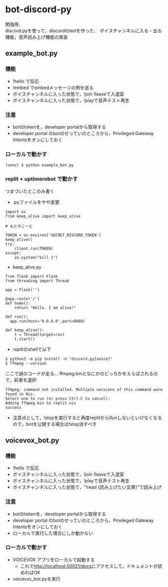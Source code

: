 # bot-discord-py
勉強用．  
discord.pyを使って，discordのbotを作った．
ボイスチャンネルに入る・出る機能，音声読み上げ機能の実装

## example_bot.py
### 機能
* !hello で反応
* !embed でembedメッセージの例を送る
* ボイスチャンネルに入った状態で，!join !leaveで入退室
* ボイスチャンネルに入った状態で，!playで音声テスト再生

### 注意
* botのtokenを，developer portalから取得する
* developer portal のbotのせっていのところから，Privileged Gateway Intentsをオンにしておく

### ローカルで動かす
```
(venv) $ python example_bot.py
```

### replit + uptimerobot で動かす
つまづいたとこのみ書く
* .pyファイルをやや変更
```
import os
from keep_alive import keep_alive

# もとのこーど

TOKEN = os.environ['SECRET_DISCORD_TOKEN']
keep_alive()
try:
    client.run(TOKEN)
except:
    os.system("kill 1")
```

* keep_alive.py
```
from flask import Flask
from threading import Thread

app = Flask('')

@app.route('/')
def home():
    return "Hello. I am alive!"

def run():
  app.run(host='0.0.0.0',port=8080)

def keep_alive():
    t = Thread(target=run)
    t.start()
```

* replitのshellで以下
```
$ python3 -m pip install -U "discord.py[voice]"
$ ffmpeg --version
```
ここで謎のコードが走る...
ffmpeg.binとなにかのどっちかをえらばされるので，前者を選択
```
ffmpeg: command not installed. Multiple versions of this command were found in Nix.
Select one to run (or press Ctrl-C to cancel):
Adding ffmpeg.bin to replit.nix
success
```

* 注意点として，!stopを実行すると再度replitからRunしないといけなくなるので，botを公開する場合は!stop消すべき

## voicevox_bot.py
### 機能
* !hello で反応
* ボイスチャンネルに入った状態で，!join !leaveで入退室
* ボイスチャンネルに入った状態で，!playで音声テスト再生
* ボイスチャンネルに入った状態で，"!read {読み上げたい文章}"で読み上げ

### 注意
* botのtokenを，developer portalから取得する
* developer portal のbotのせっていのところから，Privileged Gateway Intentsをオンにしておく
* ローカルで実行した場合にしか動かない

### ローカルで動かす
* VOICEVOX アプリをローカルで起動する
    * これで<http://localhost:50021/docs>にアクセスして，ドキュメントが読めればOK
* voicevox_bot.pyを実行
